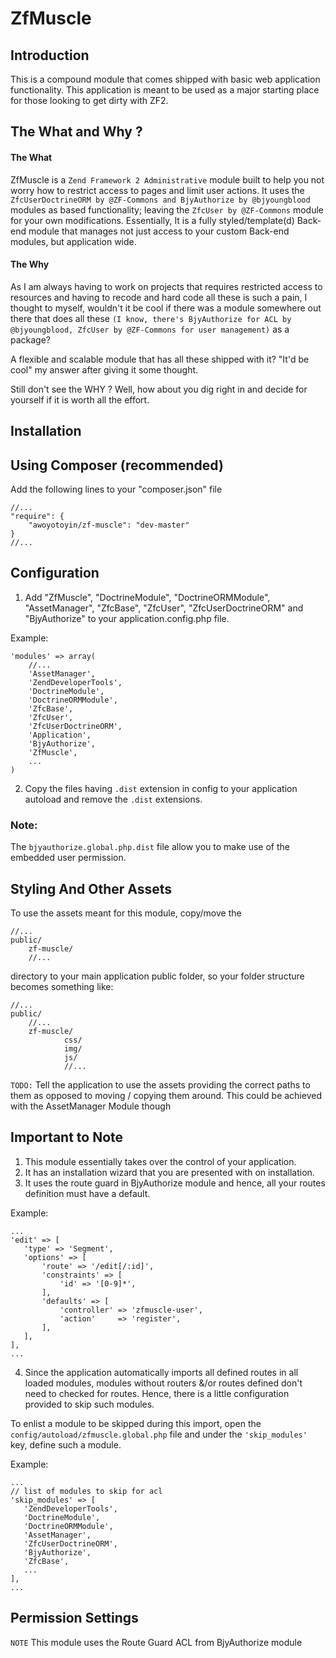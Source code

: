 ZfMuscle
=======================

Introduction
------------
This is a compound module that comes shipped with basic web application functionality.
This application is meant to be used as a major starting place for those
looking to get dirty with ZF2.


The What and Why ?
------------------
#### The What
ZfMuscle is a ```Zend Framework 2 Administrative``` module built to help you not worry how to restrict access to pages and limit user actions.
It uses the ```ZfcUserDoctrineORM by @ZF-Commons and BjyAuthorize by @bjyoungblood``` modules as based functionality; leaving the ```ZfcUser by @ZF-Commons``` module for your own modifications.
Essentially, It is a fully styled/template(d) Back-end module that manages not just access to your custom Back-end modules, but application wide.

#### The Why
As I am always having to work on projects that requires restricted access to resources and having to recode and hard code all these is such a pain,
I thought to myself, wouldn't it be cool if there was a module somewhere out there that does all these ```(I know, there's BjyAuthorize for ACL by @bjyoungblood, ZfcUser by @ZF-Commons for user management)``` as a package?

A flexible and scalable module that has all these shipped with it? "It'd be cool" my answer after giving it some thought.

Still don't see the WHY ? Well, how about you dig right in and decide for yourself if it is worth all the effort.


Installation
------------

Using Composer (recommended)
----------------------------
Add the following lines to your "composer.json" file

```
//...
"require": {
    "awoyotoyin/zf-muscle": "dev-master"
}
//...
```


Configuration
-------------
1. Add "ZfMuscle", "DoctrineModule", "DoctrineORMModule", "AssetManager", "ZfcBase", "ZfcUser", "ZfcUserDoctrineORM" and "BjyAuthorize" to your application.config.php file.

Example:
```
'modules' => array(
    //...
    'AssetManager',
    'ZendDeveloperTools',
    'DoctrineModule',
    'DoctrineORMModule',
    'ZfcBase',
    'ZfcUser',
    'ZfcUserDoctrineORM',
    'Application',
    'BjyAuthorize',
    'ZfMuscle',
    ...
)
```
2. Copy the files having ```.dist``` extension in config to your application autoload and remove the ```.dist``` extensions.

### Note:
The ```bjyauthorize.global.php.dist``` file allow you to make use of the embedded user permission.


Styling And Other Assets
------------------------
To use the assets meant for this module,
copy/move the
```
//...
public/
    zf-muscle/
    //...
```

directory to your main application public folder, so your folder structure becomes something like:
```
//...
public/
    //...
    zf-muscle/
            css/
            img/
            js/
            //...
```
```TODO:``` Tell the application to use the assets providing the correct paths to them as opposed to moving / copying them around. This could be achieved with the AssetManager Module though

Important to Note
-----------------
1. This module essentially takes over the control of your application.
2. It has an installation wizard that you are presented with on installation.
3. It uses the route guard in BjyAuthorize module and hence, all your routes definition must have a default.

Example:
```
...
'edit' => [
   'type' => 'Segment',
   'options' => [
       'route' => '/edit[/:id]',
       'constraints' => [
           'id' => '[0-9]*',
       ],
       'defaults' => [
           'controller' => 'zfmuscle-user',
           'action'     => 'register',
       ],
   ],
],
...
```
4. Since the application automatically imports all defined routes in all loaded modules,
modules without routers &/or routes defined don't need to checked for routes. Hence, there is a little
configuration provided to skip such modules.

To enlist a module to be skipped during this import, open the ```config/autoload/zfmuscle.global.php``` file
and under the ```'skip_modules'``` key, define such a module.

Example:
```
...
// list of modules to skip for acl
'skip_modules' => [
   'ZendDeveloperTools',
   'DoctrineModule',
   'DoctrineORMModule',
   'AssetManager',
   'ZfcUserDoctrineORM',
   'BjyAuthorize',
   'ZfcBase',
   ...
],
...
```

Permission Settings
-------------------
```NOTE``` This module uses the Route Guard ACL from BjyAuthorize module